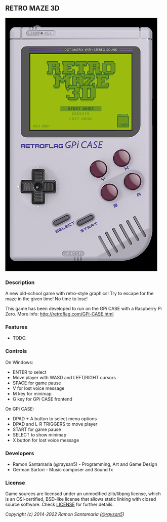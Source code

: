 ## RETRO MAZE 3D

![RETRO MAZE 3D](screenshots/screenshot000.png "RETRO MAZE 3D")

### Description

A new old-school game with retro-style graphics! Try to escape for the maze in the given time! No time to lose!

This game has been developed to run on the GPi CASE with a Raspberry Pi Zero.
More info: http://retroflag.com/GPi-CASE.html

### Features

 - TODO.

### Controls

On Windows:
 - ENTER to select
 - Move player with WASD and LEFT/RIGHT cursors
 - SPACE for game pause
 - V for lost voice message
 - M key for minimap
 - G key for GPi CASE frontend

On GPi CASE:
 - DPAD + A button to select menu options
 - DPAD and L-R TRIGGERS to move player 
 - START for game pause
 - SELECT to show minimap
 - X button for lost voice message
 
### Developers

 - Ramon Santamaria (@raysan5) - Programming, Art and Game Design
 - German Sartori - Music composer and Sound fx

### License

Game sources are licensed under an unmodified zlib/libpng license, which is an OSI-certified, BSD-like license that allows static linking with closed source software. Check [LICENSE](LICENSE) for further details.

*Copyright (c) 2014-2022 Ramon Santamaria ([@raysan5](https://twitter.com/raysan5))*